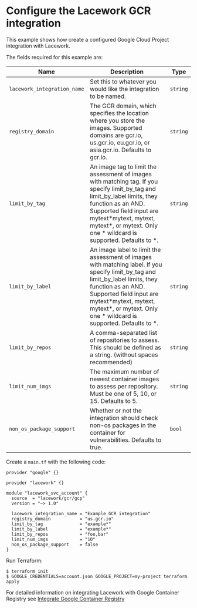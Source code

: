 # Configure the Lacework GCR integration

This example shows how create a configured Google Cloud Project integration with Lacework.

The fields required for this example are:

| Name | Description | Type |
|------|-------------|------|
| `lacework_integration_name` | Set this to whatever you would like the integration to be named. | `string` |
| `registry_domain` | The GCR domain, which specifies the location where you store the images. Supported domains are gcr.io, us.gcr.io, eu.gcr.io, or asia.gcr.io. Defaults to gcr.io. | `string` |
| `limit_by_tag` | An image tag to limit the assessment of images with matching tag. If you specify limit_by_tag and limit_by_label limits, they function as an AND. Supported field input are mytext\*mytext, mytext, mytext\*, or mytext. Only one \* wildcard is supported. Defaults to \*. | `string` |
| `limit_by_label` | An image label to limit the assessment of images with matching label. If you specify limit_by_tag and limit_by_label limits, they function as an AND. Supported field input are mytext\*mytext, mytext, mytext\*, or mytext. Only one \* wildcard is supported. Defaults to \*. | `string` |
| `limit_by_repos` | A comma-separated list of repositories to assess. This should be defined as a string. (without spaces recommended) | `string` |
| `limit_num_imgs` | The maximum number of newest container images to assess per repository. Must be one of 5, 10, or 15. Defaults to 5. | `string` |
| `non_os_package_support` |Whether or not the integration should check non-os packages in the container for vulnerabilities. Defaults to true. | `bool` |


Create a `main.tf` with the following code:

```hcl
provider "google" {}

provider "lacework" {}

module "lacework_svc_account" {
  source  = "lacework/gcr/gcp"
  version = "~> 1.0"
  
  lacework_integration_name = "Example GCR integration"
  registry_domain           = "us.gcr.io"
  limit_by_tag              = "example*"
  limit_by_label            = "example*"
  limit_by_repos            = "foo,bar"
  limit_num_imgs            = "10"
  non_os_package_support    = false
}
```

Run Terraform:
```
$ terraform init
$ GOOGLE_CREDENTIALS=account.json GOOGLE_PROJECT=my-project terraform apply
```

For detailed information on integrating Lacework with Google Container Registry see [Integrate Google Container Registry](https://support.lacework.com/hc/en-us/articles/360047770014-Integrate-Google-Container-Registry)

